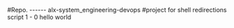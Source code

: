 #Repo. ------ alx-system_engineering-devops
#project for shell redirections
script 1 - 0 hello world
